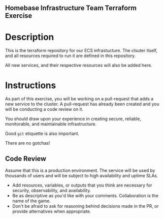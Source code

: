 Homebase Infrastructure Team Terraform Exercise
---

# Description
This is the terraform repository for our ECS infrastucture. The clsuter itself, and all resources required to run it are defined in this repository.

All new services, and their respective resources will also be added here.

# Instructions
As part of this exercise, you will be working on a pull-request that adds a new service to the cluster.
A pull-request has already been created and you will be conducting a code review on it.

You should draw upon your experience in creating secure, reliable, monitorable, and maintainable infrastructure. 

Good `git` etiquette is also important.

There are no gotchas!

## Code Review
Assume that this is a production environment. The service will be used by thousands of users and will be subject to high availability and uptime SLAs.
* Add resources, variables, or outputs that you think are necessary for security, observability, and availability.
* Be as descriptive as you'd like with your comments. Collaboration is the name of the game.
* Don't be afraid to ask for reasoning behind decisions made in the PR, or provide alternatives when appropriate.

